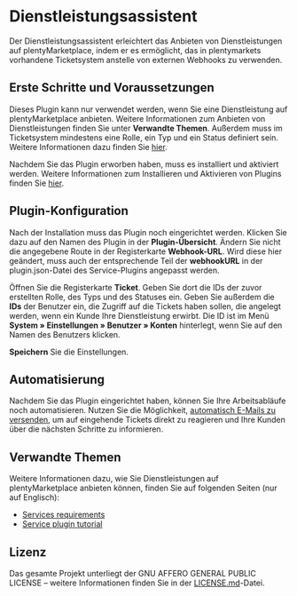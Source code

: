 # Dienstleistungsassistent
 
Der Dienstleistungsassistent erleichtert das Anbieten von Dienstleistungen auf plentyMarketplace, indem er es ermöglicht, das in plentymarkets vorhandene Ticketsystem anstelle von externen Webhooks zu verwenden.

## Erste Schritte und Voraussetzungen

Dieses Plugin kann nur verwendet werden, wenn Sie eine Dienstleistung auf plentyMarketplace anbieten. Weitere Informationen zum Anbieten von Dienstleistungen finden Sie unter **Verwandte Themen**. Außerdem muss im Ticketsystem mindestens eine Rolle, ein Typ und ein Status definiert sein. Weitere Informationen dazu finden Sie [hier](https://knowledge.plentymarkets.com/crm/ticketsystem-nutzen#700).

Nachdem Sie das Plugin erworben haben, muss es installiert und aktiviert werden. Weitere Informationen zum Installieren und Aktivieren von Plugins finden Sie [hier](https://knowledge.plentymarkets.com/plugins/plugin-sets#plugins-hinzufuegen).
 
## Plugin-Konfiguration

Nach der Installation muss das Plugin noch eingerichtet werden. Klicken Sie dazu auf den Namen des Plugin in der **Plugin-Übersicht**. Ändern Sie nicht die angegebene Route in der Registerkarte **Webhook-URL**. Wird diese hier geändert, muss auch der entsprechende Teil der **webhookURL** in der plugin.json-Datei des Service-Plugins angepasst werden.

Öffnen Sie die Registerkarte **Ticket**. Geben Sie dort die IDs der zuvor erstellten Rolle, des Typs und des Statuses ein. Geben Sie außerdem die **IDs** der Benutzer ein, die Zugriff auf die Tickets haben sollen, die angelegt werden, wenn ein Kunde Ihre Dienstleistung erwirbt. Die ID ist im Menü **System » Einstellungen » Benutzer » Konten** hinterlegt, wenn Sie auf den Namen des Benutzers klicken.
 
**Speichern** Sie die Einstellungen.

## Automatisierung

Nachdem Sie das Plugin eingerichtet haben, können Sie Ihre Arbeitsabläufe noch automatisieren. Nutzen Sie die Möglichkeit, [automatisch E-Mails zu versenden](https://knowledge.plentymarkets.com/crm/ticketsystem-nutzen#2900), um auf eingehende Tickets direkt zu reagieren und Ihre Kunden über die nächsten Schritte zu informieren.

## Verwandte Themen

Weitere Informationen dazu, wie Sie Dienstleistungen auf plentyMarketplace anbieten können, finden Sie auf folgenden Seiten (nur auf Englisch):
 
* [Services requirements](https://developers.plentymarkets.com/marketplace/services-requirements)
* [Service plugin tutorial](https://developers.plentymarkets.com/tutorials/service-plugin)
 
## Lizenz
 
Das gesamte Projekt unterliegt der GNU AFFERO GENERAL PUBLIC LICENSE – weitere Informationen finden Sie in der [LICENSE.md](https://github.com/ksted/MarketplaceService/blob/master/LICENSE.md)-Datei.